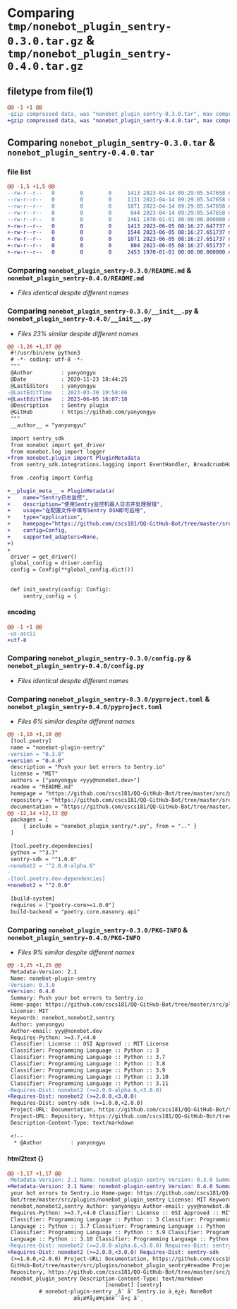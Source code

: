 # Comparing `tmp/nonebot_plugin_sentry-0.3.0.tar.gz` & `tmp/nonebot_plugin_sentry-0.4.0.tar.gz`

## filetype from file(1)

```diff
@@ -1 +1 @@
-gzip compressed data, was "nonebot_plugin_sentry-0.3.0.tar", max compression
+gzip compressed data, was "nonebot_plugin_sentry-0.4.0.tar", max compression
```

## Comparing `nonebot_plugin_sentry-0.3.0.tar` & `nonebot_plugin_sentry-0.4.0.tar`

### file list

```diff
@@ -1,5 +1,5 @@
--rw-r--r--   0        0        0     1413 2023-04-14 09:29:05.547658 nonebot_plugin_sentry-0.3.0/README.md
--rw-r--r--   0        0        0     1131 2023-04-14 09:29:05.547658 nonebot_plugin_sentry-0.3.0/__init__.py
--rw-r--r--   0        0        0     1071 2023-04-14 09:29:05.547658 nonebot_plugin_sentry-0.3.0/config.py
--rw-r--r--   0        0        0      844 2023-04-14 09:29:05.547658 nonebot_plugin_sentry-0.3.0/pyproject.toml
--rw-r--r--   0        0        0     2461 1970-01-01 00:00:00.000000 nonebot_plugin_sentry-0.3.0/PKG-INFO
+-rw-r--r--   0        0        0     1413 2023-06-05 08:16:27.647737 nonebot_plugin_sentry-0.4.0/README.md
+-rw-r--r--   0        0        0     1544 2023-06-05 08:16:27.651737 nonebot_plugin_sentry-0.4.0/__init__.py
+-rw-r--r--   0        0        0     1071 2023-06-05 08:16:27.651737 nonebot_plugin_sentry-0.4.0/config.py
+-rw-r--r--   0        0        0      804 2023-06-05 08:16:27.651737 nonebot_plugin_sentry-0.4.0/pyproject.toml
+-rw-r--r--   0        0        0     2453 1970-01-01 00:00:00.000000 nonebot_plugin_sentry-0.4.0/PKG-INFO
```

### Comparing `nonebot_plugin_sentry-0.3.0/README.md` & `nonebot_plugin_sentry-0.4.0/README.md`

 * *Files identical despite different names*

### Comparing `nonebot_plugin_sentry-0.3.0/__init__.py` & `nonebot_plugin_sentry-0.4.0/__init__.py`

 * *Files 23% similar despite different names*

```diff
@@ -1,26 +1,37 @@
 #!/usr/bin/env python3
 # -*- coding: utf-8 -*-
 """
 @Author         : yanyongyu
 @Date           : 2020-11-23 18:44:25
 @LastEditors    : yanyongyu
-@LastEditTime   : 2023-03-30 19:58:06
+@LastEditTime   : 2023-06-05 16:07:18
 @Description    : Sentry plugin
 @GitHub         : https://github.com/yanyongyu
 """
 __author__ = "yanyongyu"
 
 import sentry_sdk
 from nonebot import get_driver
 from nonebot.log import logger
+from nonebot.plugin import PluginMetadata
 from sentry_sdk.integrations.logging import EventHandler, BreadcrumbHandler
 
 from .config import Config
 
+__plugin_meta__ = PluginMetadata(
+    name="Sentry日志监控",
+    description="使用Sentry监控机器人日志并处理报错",
+    usage="在配置文件中填写Sentry DSN即可启用",
+    type="application",
+    homepage="https://github.com/cscs181/QQ-GitHub-Bot/tree/master/src/plugins/nonebot_plugin_sentry",
+    config=Config,
+    supported_adapters=None,
+)
+
 driver = get_driver()
 global_config = driver.config
 config = Config(**global_config.dict())
 
 
 def init_sentry(config: Config):
     sentry_config = {
```

#### encoding

```diff
@@ -1 +1 @@
-us-ascii
+utf-8
```

### Comparing `nonebot_plugin_sentry-0.3.0/config.py` & `nonebot_plugin_sentry-0.4.0/config.py`

 * *Files identical despite different names*

### Comparing `nonebot_plugin_sentry-0.3.0/pyproject.toml` & `nonebot_plugin_sentry-0.4.0/pyproject.toml`

 * *Files 6% similar despite different names*

```diff
@@ -1,10 +1,10 @@
 [tool.poetry]
 name = "nonebot-plugin-sentry"
-version = "0.3.0"
+version = "0.4.0"
 description = "Push your bot errors to Sentry.io"
 license = "MIT"
 authors = ["yanyongyu <yyy@nonebot.dev>"]
 readme = "README.md"
 homepage = "https://github.com/cscs181/QQ-GitHub-Bot/tree/master/src/plugins/nonebot_plugin_sentry"
 repository = "https://github.com/cscs181/QQ-GitHub-Bot/tree/master/src/plugins/nonebot_plugin_sentry"
 documentation = "https://github.com/cscs181/QQ-GitHub-Bot/tree/master/src/plugins/nonebot_plugin_sentry#readme"
@@ -12,14 +12,12 @@
 packages = [
     { include = "nonebot_plugin_sentry/*.py", from = ".." }
 ]
 
 [tool.poetry.dependencies]
 python = "^3.7"
 sentry-sdk = "^1.0.0"
-nonebot2 = "^2.0.0-alpha.6"
-
-[tool.poetry.dev-dependencies]
+nonebot2 = "^2.0.0"
 
 [build-system]
 requires = ["poetry-core>=1.0.0"]
 build-backend = "poetry.core.masonry.api"
```

### Comparing `nonebot_plugin_sentry-0.3.0/PKG-INFO` & `nonebot_plugin_sentry-0.4.0/PKG-INFO`

 * *Files 9% similar despite different names*

```diff
@@ -1,25 +1,25 @@
 Metadata-Version: 2.1
 Name: nonebot-plugin-sentry
-Version: 0.3.0
+Version: 0.4.0
 Summary: Push your bot errors to Sentry.io
 Home-page: https://github.com/cscs181/QQ-GitHub-Bot/tree/master/src/plugins/nonebot_plugin_sentry
 License: MIT
 Keywords: nonebot,nonebot2,sentry
 Author: yanyongyu
 Author-email: yyy@nonebot.dev
 Requires-Python: >=3.7,<4.0
 Classifier: License :: OSI Approved :: MIT License
 Classifier: Programming Language :: Python :: 3
 Classifier: Programming Language :: Python :: 3.7
 Classifier: Programming Language :: Python :: 3.8
 Classifier: Programming Language :: Python :: 3.9
 Classifier: Programming Language :: Python :: 3.10
 Classifier: Programming Language :: Python :: 3.11
-Requires-Dist: nonebot2 (>=2.0.0-alpha.6,<3.0.0)
+Requires-Dist: nonebot2 (>=2.0.0,<3.0.0)
 Requires-Dist: sentry-sdk (>=1.0.0,<2.0.0)
 Project-URL: Documentation, https://github.com/cscs181/QQ-GitHub-Bot/tree/master/src/plugins/nonebot_plugin_sentry#readme
 Project-URL: Repository, https://github.com/cscs181/QQ-GitHub-Bot/tree/master/src/plugins/nonebot_plugin_sentry
 Description-Content-Type: text/markdown
 
 <!--
  * @Author         : yanyongyu
```

#### html2text {}

```diff
@@ -1,17 +1,17 @@
-Metadata-Version: 2.1 Name: nonebot-plugin-sentry Version: 0.3.0 Summary: Push
+Metadata-Version: 2.1 Name: nonebot-plugin-sentry Version: 0.4.0 Summary: Push
 your bot errors to Sentry.io Home-page: https://github.com/cscs181/QQ-GitHub-
 Bot/tree/master/src/plugins/nonebot_plugin_sentry License: MIT Keywords:
 nonebot,nonebot2,sentry Author: yanyongyu Author-email: yyy@nonebot.dev
 Requires-Python: >=3.7,<4.0 Classifier: License :: OSI Approved :: MIT License
 Classifier: Programming Language :: Python :: 3 Classifier: Programming
 Language :: Python :: 3.7 Classifier: Programming Language :: Python :: 3.8
 Classifier: Programming Language :: Python :: 3.9 Classifier: Programming
 Language :: Python :: 3.10 Classifier: Programming Language :: Python :: 3.11
-Requires-Dist: nonebot2 (>=2.0.0-alpha.6,<3.0.0) Requires-Dist: sentry-sdk
+Requires-Dist: nonebot2 (>=2.0.0,<3.0.0) Requires-Dist: sentry-sdk
 (>=1.0.0,<2.0.0) Project-URL: Documentation, https://github.com/cscs181/QQ-
 GitHub-Bot/tree/master/src/plugins/nonebot_plugin_sentry#readme Project-URL:
 Repository, https://github.com/cscs181/QQ-GitHub-Bot/tree/master/src/plugins/
 nonebot_plugin_sentry Description-Content-Type: text/markdown
                               [nonebot] [sentry]
          # nonebot-plugin-sentry _â¨ å¨ Sentry.io ä¸è¿è¡ NoneBot
                     æå¡æ¥å¿æ¥çãéè¯¯å¤ç â¨_
```

